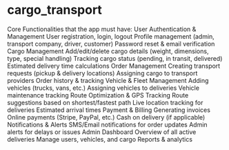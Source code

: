 # cargo_transport
Core Functionalities that the app must have:
User Authentication & Management
User registration, login, logout
Profile management (admin, transport company, driver, customer)
Password reset & email verification
Cargo Management
Add/edit/delete cargo details (weight, dimensions, type, special handling)
Tracking cargo status (pending, in transit, delivered)
Estimated delivery time calculations
Order Management
Creating transport requests (pickup & delivery locations)
Assigning cargo to transport providers
Order history & tracking
Vehicle & Fleet Management
Adding vehicles (trucks, vans, etc.)
Assigning vehicles to deliveries
Vehicle maintenance tracking
Route Optimization & GPS Tracking
Route suggestions based on shortest/fastest path
Live location tracking for deliveries
Estimated arrival times
Payment & Billing
Generating invoices
Online payments (Stripe, PayPal, etc.)
Cash on delivery (if applicable)
Notifications & Alerts
SMS/Email notifications for order updates
Admin alerts for delays or issues
Admin Dashboard
Overview of all active deliveries
Manage users, vehicles, and cargo
Reports & analytics
